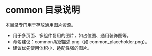 # common 目录说明

本目录专门用于存放通用图片资源。

- 用于多页面、多组件复用的图片，如占位图、通用装饰图等。
- 命名建议：common*用途*描述.png（如 common_placeholder.png）。
- 建议优先使用体积小、适配性强的图片。
